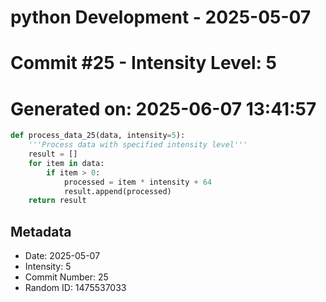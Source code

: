 ﻿# python Development - 2025-05-07
# Commit #25 - Intensity Level: 5
# Generated on: 2025-06-07 13:41:57
```python
def process_data_25(data, intensity=5):
    '''Process data with specified intensity level'''
    result = []
    for item in data:
        if item > 0:
            processed = item * intensity + 64
            result.append(processed)
    return result
```
## Metadata
- Date: 2025-05-07
- Intensity: 5
- Commit Number: 25
- Random ID: 1475537033
